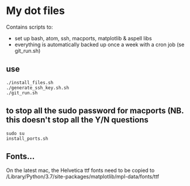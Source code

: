 # My dot files

Contains scripts to:

- set up bash, atom, ssh, macports, matplotlib & aspell libs
- everything is automatically backed up once a week with a cron job (se git_run.sh)


## use

```terminal
./install_files.sh
./generate_ssh_key.sh.sh
./git_run.sh
```

## to stop all the sudo password for macports (NB. this doesn't stop all the Y/N questions

```terminal
sudo su
install_ports.sh
```

## Fonts...

On the latest mac, the Helvetica ttf fonts need to be copied to /Library/Python/3.7/site-packages/matplotlib/mpl-data/fonts/ttf

